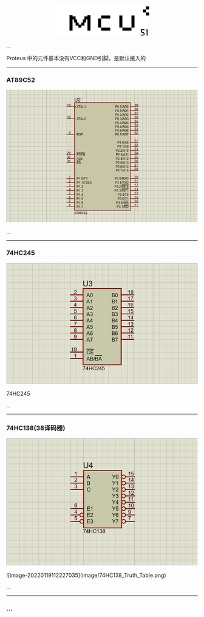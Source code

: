 <p align = "center">
    <img src="image/51.png" style="zoom: 80%;"
     />
</p>  


...

Proteus 中的元件基本没有VCC和GND引脚，是默认接入的

---

### AT89C52

<p align = "center">
    <img src="image/AT89C52.png" style="zoom: 80%;"
     />
</p>  

...

---
### 74HC245

<p align = "center">
    <img src="image/74HC245.png" style="zoom: 80%;"
     />
</p>  
74HC245

...

---

### 74HC138(38译码器)

<p align = "center">
    <img src="image/74HC138.png" style="zoom: 80%;"
     />
</p>  
![image-20220119112227035](image/74HC138_Truth_Table.png)

...

---
### ...





